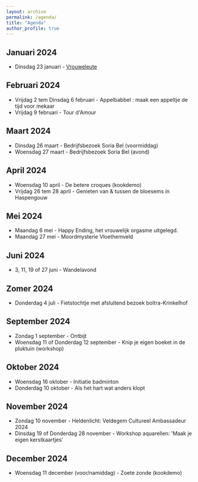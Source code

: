 ```yaml
---
layout: archive
permalink: /agenda/
title: "Agenda"
author_profile: true
---
```


## Januari 2024

- Dinsdag 23 januari - [Vrouweleute](/assets/media/agenda/2024-01-23-vrouweleute.pdf)

## Februari 2024

- Vrijdag 2 tem Dinsdag 6 februari - Appelbabbel : maak een appeltje de tijd voor 
mekaar
- Vrijdag 9 februari - Tour d'Amour

## Maart 2024

- Dinsdag 26 maart - Bedrijfsbezoek Soria Bel (voormiddag)
- Woensdag 27 maart - Bedrijfsbezoek Soria Bel (avond)

## April 2024

- Woensdag 10 april - De betere croques (kookdemo)
- Vrijdag 26 tem 28 april - Genieten van & tussen de bloesems in Haspengouw

## Mei 2024

- Maandag 6 mei - Happy Ending, het vrouwelijk orgasme uitgelegd.
- Maandag 27 mei - Moordmysterie Vloethemveld

## Juni 2024

- 3, 11, 19 of 27 juni - Wandelavond

## Zomer 2024

- Donderdag 4 juli - Fietstochtje met afsluitend bezoek boltra-Krinkelhof

## September 2024

- Zondag 1 september - Ontbijt
- Woensdag 11 of Donderdag 12 september - Knip je eigen boeket in de pluktuin (workshop)

## Oktober 2024

- Woensdag 16 oktober - Initiatie badminton
- Donderdag 10 oktober - Als het hart wat anders klopt

## November 2024

- Zondag 10 november - Heldenlicht: Veldegem Cultureel Ambassadeur 2024
- Dinsdag 19 of Donderdag 28 november - Workshop aquarellen: 'Maak je eigen kerstkaartjes'

## December 2024

- Woensdag 11 december (voor/namiddag) - Zoete zonde (kookdemo)